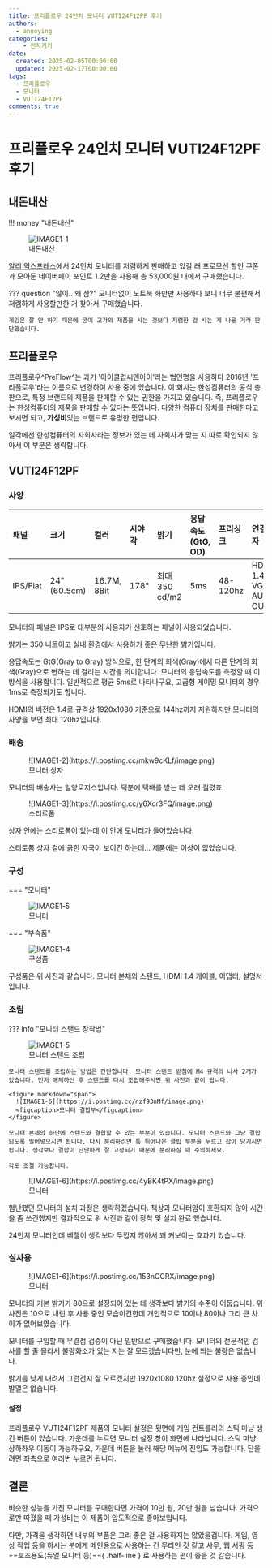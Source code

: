 ```yaml
---
title: 프리플로우 24인치 모니터 VUTI24F12PF 후기
authors:
  - annoying
categories:
    - 전자기기
date: 
  created: 2025-02-05T00:00:00
  updated: 2025-02-17T00:00:00
tags:
  - 프리플로우
  - 모니터
  - VUTI24F12PF
comments: true
---
```


<!-- more -->

# 프리플로우 24인치 모니터 VUTI24F12PF 후기
## 내돈내산
!!! money "내돈내산"
    <figure markdown="span">
        ![IMAGE1-1](https://i.postimg.cc/L5Rf8mM3/image.png)
        <figcaption>내돈내산</figcaption>
    </figure>

[알리 익스프레스](https://ko.aliexpress.com/ "알리 익스프레스")에서 24인치 모니터를 저렴하게 판매하고 있길 래 프로모션 할인 쿠폰과 모아둔 네이버페이 포인트 1.2만을 사용해 총 53,000원 대에서 구매했습니다.

??? question "않이.. 왜 삼?"
    모니터없이 노트북 화만만 사용하다 보니 너무 불편해서 저렴하게 사용할만한 거 찾아서 구매했습니다.

    게임은 잘 안 하기 때문에 굳이 고가의 제품을 사는 것보다 저렴한 걸 사는 게 나을 거라 판단했습니다.

## 프리플로우
프리플로우^PreFlow^는 과거 '아이클럽씨앤아이'라는 법인명을 사용하다 2016년 '프리플로우'라는 이름으로 변경하여 사용 중에 있습니다. 이 회사는 한성컴퓨터의 공식 총판으로, 특정 브랜드의 제품을 판매할 수 있는 권한을 가지고 있습니다. 즉, 프리플로우는 한성컴퓨터의 제품을 판매할 수 있다는 뜻입니다. 다양한 컴퓨터 장치를 판매한다고 보시면 되고, **가성비**있는 브랜드로 유명한 편입니다.

일각에선 한성컴퓨터의 자회사라는 정보가 있는 데 자회사가 맞는 지 따로 확인되지 않아서 이 부분은 생략합니다.

## VUTI24F12PF
### 사양
|패널|크기|컬러|시야각|밝기|응답 속도(GtG, OD)|프리싱크|연결 단자|스피커|베사 마운트|소비 전력|
|:-----|:-----|:-----|:-----|:-----|:-----|:-----|:-----|:-----|:-----|:-----|
|IPS/Flat|24"(60.5cm)|16.7M, 8Bit|178&deg;|최대 350 cd/m2|5ms|48-120hz|HDMI 1.4 / VGA / AUDIO-OUT|-|75x75, M4|19W (최대 30W)|

모니터의 패널은 IPS로 대부분의 사용자가 선호하는 패널이 사용되었습니다.

밝기는 350 니트이고 실내 환경에서 사용하기 좋은 무난한 밝기입니다.

응답속도는 GtG(Gray to Gray) 방식으로, 한 단계의 회색(Gray)에서 다른 단계의 회색(Gray)으로 변하는 데 걸리는 시간을 의미합니다. 모니터의 응답속도를 측정할 때 이 방식을 사용합니다. 일반적으로 평균 5ms로 나타나구요, 고급형 게이밍 모니터의 경우 1ms로 측정되기도 합니다.

HDMI의 버전은 1.4로 규격상 1920x1080 기준으로 144hz까지 지원하지만 모니터의 사양을 보면 최대 120hz입니다.

### 배송
<figure markdown="span">
  ![IMAGE1-2](https://i.postimg.cc/mkw9cKLf/image.png)
  <figcaption>모니터 상자</figcaption>
</figure>

모니터의 배송사는 일양로지스입니다. 덕분에 택배를 받는 데 오래 걸렸죠.

<figure markdown="span">
  ![IMAGE1-3](https://i.postimg.cc/y6Xcr3FQ/image.png)
  <figcaption>스티로폼</figcaption>
</figure>

상자 안에는 스티로폼이 있는데 이 안에 모니터가 들어있습니다.

스티로폼 상자 겉에 긁힌 자국이 보이긴 하는데... 제품에는 이상이 없었습니다.

### 구성
=== "모니터"
    <figure markdown="span">
      ![IMAGE1-5](https://i.postimg.cc/hPDTF4sS/image.png)
      <figcaption>모니터</figcaption>
    </figure>
=== "부속품"
    <figure markdown="span">
      ![IMAGE1-4](https://i.postimg.cc/P5NDx609/image.png)
      <figcaption>구성품</figcaption>
    </figure>

구성품은 위 사진과 같습니다. 모니터 본체와 스탠드, HDMI 1.4 케이블, 어댑터, 설명서입니다.

### 조립

??? info "모니터 스탠드 장착법"
    <figure markdown="span">
      ![IMAGE1-5](https://i.postimg.cc/CKqfCRh4/image.png)
      <figcaption>모니터 스탠드 조립</figcaption>
    </figure>

    모니터 스탠드를 조립하는 방법은 간단합니다. 모니터 스탠드 받침에 M4 규격의 나사 2개가 있습니다. 먼저 해체하신 후 스탠드를 다시 조립해주시면 위 사진과 같이 됩니다.

    <figure markdown="span">
      ![IMAGE1-6](https://i.postimg.cc/nzf93nMf/image.png)
      <figcaption>모니터 결합부</figcaption>
    </figure>

    모니터 본체의 하단에 스탠드와 결합할 수 있는 부분이 있습니다. 모니터 스탠드와 그냥 결합되도록 밀어넣으시면 됩니다. 다시 분리하려면 툭 튀어나온 클립 부분을 누르고 잡아 당기시면 됩니다. 생각보다 결합이 단단하게 잘 고정되기 때문에 분리하실 때 주의하세요.

    각도 조절 가능합니다.

<figure markdown="span">
  ![IMAGE1-6](https://i.postimg.cc/4yBK4tPX/image.png)
  <figcaption>모니터</figcaption>
</figure>

험난했던 모니터의 설치 과정은 생략하겠습니다. 책상과 모니터암이 호환되지 않아 시간을 좀 쓰긴했지만 결과적으로 위 사진과 같이 장착 및 설치 완료 했습니다.

24인치 모니터인데 베젤이 생각보다 두껍지 않아서 꽤 커보이는 효과가 있습니다.

### 실사용
<figure markdown="span">
  ![IMAGE1-6](https://i.postimg.cc/153nCCRX/image.png)
  <figcaption>모니터</figcaption>
</figure>

모니터의 기본 밝기가 80으로 설정되어 있는 데 생각보다 밝기의 수준이 어둡습니다. 위 사진은 10으로 내린 후 사용 중인 모습이긴한데 개인적으로 10이나 80이나 그리 큰 차이가 없어보였습니다.

모니터를 구입할 때 무결점 검증이 아닌 일반으로 구매했습니다. 모니터의 전문적인 검사를 할 줄 몰라서 불량화소가 있는 지는 잘 모르겠습니다만, 눈에 띄는 불량은 없습니다.

밝기를 낮게 내려서 그런건지 잘 모르겠지만 1920x1080 120hz 설정으로 사용 중인데 발열은 없습니다.

#### 설정
프리플로우 VUTI24F12PF 제품의 모니터 설정은 뒷면에 게임 컨트롤러의 스틱 마냥 생긴 버튼이 있습니다. 가운데를 누르면 모니터 설정 창이 화면에 나타납니다. 스틱 마냥 상하좌우 이동이 가능하구요, 가운데 버튼을 눌러 해당 메뉴에 진입도 가능합니다. 닫을려면 좌측으로 여러번 누르면 됩니다.

## 결론
비슷한 성능을 가진 모니터를 구매한다면 가격이 10만 원, 20만 원을 넘습니다. 가격으로만 따졌을 때 가성비는 이 제품이 압도적으로 좋아보입니다.

다만, 가격을 생각하면 내부의 부품은 그리 좋은 걸 사용하지는 않았을겁니다. 게임, 영상 작업 등을 하시는 분에게 메인용으로 사용하는 건 무리인 것 같고 사무, 웹 서핑 등 ==보조용도(듀얼 모니터 등)=={ .half-line } 로 사용하는 편이 좋을 것 같습니다.